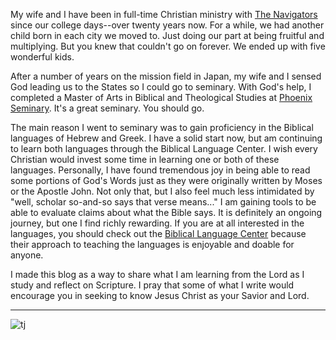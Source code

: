 My wife and I have been in full-time Christian ministry with [The Navigators](https://www.navigators.org) since our college days--over twenty years now. For a while, we had another child born in each city we moved to. Just doing our part at being fruitful and multiplying. But you knew that couldn't go on forever. We ended up with five wonderful kids.

After a number of years on the mission field in Japan, my wife and I sensed God leading us to the States so I could go to seminary. With God's help, I completed a Master of Arts in Biblical and Theological Studies at [Phoenix Seminary](https://www.ps.edu). It's a great seminary. You should go.

The main reason I went to seminary was to gain proficiency in the Biblical languages of Hebrew and Greek. I have a solid start now, but am continuing to learn both languages through the Biblical Language Center. I wish every Christian would invest some time in learning one or both of these languages. Personally, I have found tremendous joy in being able to read some portions of God's Words just as they were originally written by Moses or the Apostle John. Not only that, but I also feel much less intimidated by "well, scholar so-and-so says that verse means..." I am gaining tools to be able to evaluate claims about what the Bible says. It is definitely an ongoing journey, but one I find richly rewarding. If you are at all interested in the languages, you should check out the [Biblical Language Center](https://www.biblicallanguagecenter.com) because their approach to teaching the languages is enjoyable and doable for anyone.

I made this blog as a way to share what I am learning from the Lord as I study and reflect on Scripture. I pray that some of what I write would encourage you in seeking to know Jesus Christ as your Savior and Lord. 

---

![tj](_tj-hayes.jpg)
